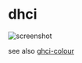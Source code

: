 dhci
====

![screenshot](https://raw.github.com/silky/dhci/master/muchscreen.png)

see also [ghci-colour](https://github.com/silky/ghci-color)

